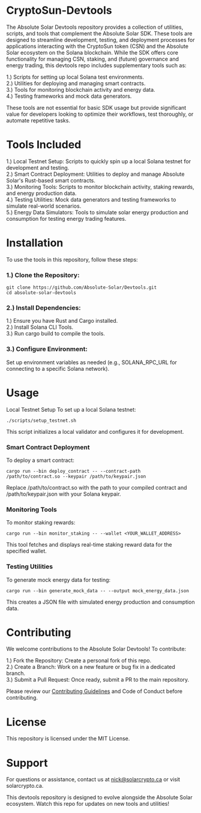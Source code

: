 # CryptoSun-Devtools

The Absolute Solar Devtools repository provides a collection of utilities, scripts, and tools that complement the Absolute Solar SDK. These tools are designed to streamline development, testing, and deployment processes for applications interacting with the CryptoSun token (CSN) and the Absolute Solar ecosystem on the Solana blockchain.
While the SDK offers core functionality for managing CSN, staking, and (future) governance and energy trading, this devtools repo includes supplementary tools such as:

1.) Scripts for setting up local Solana test environments. <br>
2.) Utilities for deploying and managing smart contracts. <br>
3.) Tools for monitoring blockchain activity and energy data. <br>
4.) Testing frameworks and mock data generators.

These tools are not essential for basic SDK usage but provide significant value for developers looking to optimize their workflows, test thoroughly, or automate repetitive tasks.

# Tools Included

1.) Local Testnet Setup: Scripts to quickly spin up a local Solana testnet for development and testing. <br>
2.) Smart Contract Deployment: Utilities to deploy and manage Absolute Solar's Rust-based smart contracts. <br>
3.) Monitoring Tools: Scripts to monitor blockchain activity, staking rewards, and energy production data. <br>
4.) Testing Utilities: Mock data generators and testing frameworks to simulate real-world scenarios. <br>
5.) Energy Data Simulators: Tools to simulate solar energy production and consumption for testing energy trading features.

# Installation
To use the tools in this repository, follow these steps:

### 1.) Clone the Repository:

    git clone https://github.com/Absolute-Solar/Devtools.git
    cd absolute-solar-devtools


### 2.) Install Dependencies:

1.) Ensure you have Rust and Cargo installed. <br>
2.) Install Solana CLI Tools. <br>
3.) Run cargo build to compile the tools.

### 3.) Configure Environment:

Set up environment variables as needed (e.g., SOLANA_RPC_URL for connecting to a specific Solana network).


# Usage
Local Testnet Setup
To set up a local Solana testnet:

    ./scripts/setup_testnet.sh

This script initializes a local validator and configures it for development.

### Smart Contract Deployment
To deploy a smart contract:

    cargo run --bin deploy_contract -- --contract-path /path/to/contract.so --keypair /path/to/keypair.json

Replace /path/to/contract.so with the path to your compiled contract and /path/to/keypair.json with your Solana keypair.

### Monitoring Tools
To monitor staking rewards:

    cargo run --bin monitor_staking -- --wallet <YOUR_WALLET_ADDRESS>

This tool fetches and displays real-time staking reward data for the specified wallet.

### Testing Utilities
To generate mock energy data for testing:

    cargo run --bin generate_mock_data -- --output mock_energy_data.json

This creates a JSON file with simulated energy production and consumption data.

# Contributing
We welcome contributions to the Absolute Solar Devtools! To contribute:

1.) Fork the Repository: Create a personal fork of this repo. <br>
2.) Create a Branch: Work on a new feature or bug fix in a dedicated branch. <br>
3.) Submit a Pull Request: Once ready, submit a PR to the main repository.

Please review our [Contributing Guidelines](CONTRIBUTING.md) and Code of Conduct before contributing.

# License
This repository is licensed under the MIT License.

# Support
For questions or assistance, contact us at nick@solarcrypto.ca or visit solarcrypto.ca.

This devtools repository is designed to evolve alongside the Absolute Solar ecosystem. Watch this repo for updates on new tools and utilities!



